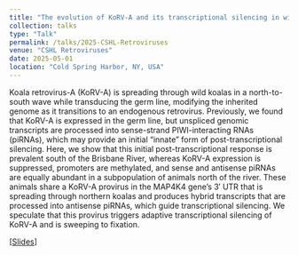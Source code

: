 ```yaml
---
title: "The evolution of KoRV-A and its transcriptional silencing in wild koalas"
collection: talks
type: "Talk"
permalink: /talks/2025-CSHL-Retroviruses
venue: "CSHL Retroviruses"
date: 2025-05-01
location: "Cold Spring Harbor, NY, USA"
---
```


Koala retrovirus-A (KoRV-A) is spreading through wild koalas in a north-to-south wave while transducing the germ line, modifying the inherited genome as it transitions to an endogenous retrovirus. Previously, we found that KoRV-A is expressed in the germ line, but unspliced genomic transcripts are processed into sense-strand PIWI-interacting RNAs (piRNAs), which may provide an initial “innate” form of post-transcriptional silencing. Here, we show that this initial post-transcriptional response is prevalent south of the Brisbane River, whereas KoRV-A expression is suppressed, promoters are methylated, and sense and antisense piRNAs are equally abundant in a subpopulation of animals north of the river. These animals share a KoRV-A provirus in the MAP4K4 gene’s 3′ UTR that is spreading through northern koalas and produces hybrid transcripts that are processed into antisense piRNAs, which guide transcriptional silencing. We speculate that this provirus triggers adaptive transcriptional silencing of KoRV-A and is sweeping to fixation.

[[Slides](/files/Paper-Sildes-2025-Cell.pdf)]